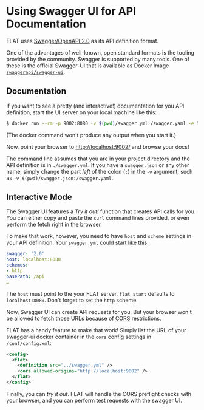 
# Using Swagger UI for API Documentation

FLAT uses [Swagger/OpenAPI
2.0](https://swagger.io/docs/specification/2-0/basic-structure/) as its API
definition format.

One of the advantages of well-known, open standard formats is the tooling provided
by the community. Swagger is supported by many tools. One of these is the
official Swagger-UI that is available as Docker Image
[`swaggerapi/swagger-ui`](https://hub.docker.com/r/swaggerapi/swagger-ui/).

## Documentation

If you want to see a pretty (and interactive!) documentation for you API
definition, start the UI server on your local machine like this:

```bash
$ docker run --rm -p 9002:8080 -v $(pwd)/swagger.yml:/swagger.yaml -e SWAGGER_JSON=/swagger.yaml swaggerapi/swagger-ui
```

(The docker command won't produce any output when you start it.)

Now, point your browser to [http://localhost:9002/](http://localhost:9002/) and
browse your docs!

The command line assumes that you are in your project directory and the API
definition is in `./swagger.yml`. If you have a `swagger.json` or any other
name, simply change the part _left_ of the colon (`:`) in the `-v` argument,
such as `-v $(pwd)/swagger.json:/swagger.yaml`.


## Interactive Mode

The Swagger UI features a _Try it out!_ function that creates API calls for you. You can either copy and paste the `curl` command lines provided, or even perform the fetch right in the browser.

To make that work, however, you need to have `host` and `scheme` settings in your API definition. Your `swagger.yml` could start like this:

```yaml
swagger: '2.0'
host: localhost:8080
schemes:
- http
basePath: /api
…
```

The `host` must point to the your FLAT server. `flat start` defaults to `localhost:8080`. Don't forget to set the `http` scheme.

Now, Swagger UI can create API requests for you. But your browser won't be allowed to fetch those URLs because of [CORS](https://developer.mozilla.org/docs/Web/HTTP/CORS) restrictions.

FLAT has a handy feature to make that work! Simply list the URL of your swagger-ui docker container in the `cors` config settings in `/conf/config.xml`:

```xml
<config>
  <flat>
    <definition src="../swagger.yml" />
    <cors allowed-origins="http://localhost:9002" />
  </flat>
</config>
```

Finally, you can _try it out_. FLAT will handle the CORS preflight checks with your browser, and you can perform test requests with the swagger UI.
